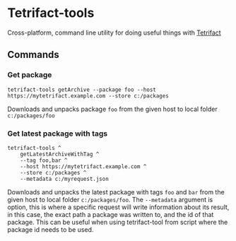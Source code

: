 # Tetrifact-tools

Cross-platform, command line utility for doing useful things with [Tetrifact](https://github.com/shukriadams/tetrifact)

## Commands

### Get package

    tetrifact-tools getArchive --package foo --host https://mytetrifact.example.com --store c:/packages

Downloads and unpacks package `foo` from the given host to local folder `c:/packages/foo`

### Get latest package with tags

    tetrifact-tools ^
        getLatestArchiveWithTag ^
        --tag foo,bar ^
        --host https://mytetrifact.example.com ^
        --store c:/packages ^
        --metadata c:/myrequest.json

Downloads and unpacks the latest package with tags `foo` and `bar` from the given host to local folder `c:/packages/foo`. The `--metadata` argument is option, this is where a specific request will write information about its result, in this case, the exact path a package was written to, and the id of that package. This can be useful when using tetrifact-tool from script where the package id needs to be used.
